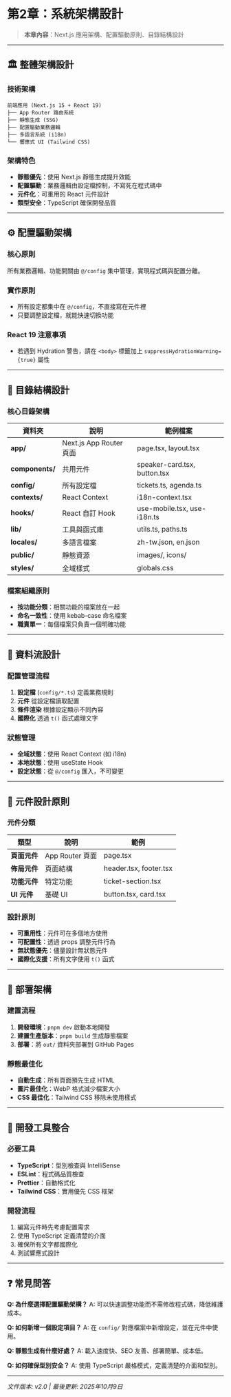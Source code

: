 # 第2章：系統架構設計

> **本章內容**：Next.js 應用架構、配置驅動原則、目錄結構設計

---

## 🏛️ 整體架構設計

### 技術架構
```
前端應用 (Next.js 15 + React 19)
├── App Router 路由系統
├── 靜態生成 (SSG)
├── 配置驅動業務邏輯
├── 多語言系統 (i18n)
└── 響應式 UI (Tailwind CSS)
```

### 架構特色
- **靜態優先**：使用 Next.js 靜態生成提升效能
- **配置驅動**：業務邏輯由設定檔控制，不寫死在程式碼中
- **元件化**：可重用的 React 元件設計
- **類型安全**：TypeScript 確保開發品質

---

## ⚙️ 配置驅動架構

### 核心原則
所有業務邏輯、功能開關由 `@/config` 集中管理，實現程式碼與配置分離。

### 實作原則
- 所有設定都集中在 `@/config`，不直接寫在元件裡
- 只要調整設定檔，就能快速切換功能

### React 19 注意事項
- 若遇到 Hydration 警告，請在 `<body>` 標籤加上 `suppressHydrationWarning={true}` 屬性

---

## 📁 目錄結構設計

### 核心目錄架構

| 資料夾         | 說明                 | 範例檔案 |
|--------------|----------------------|----------|
| **app/**         | Next.js App Router 頁面 | page.tsx, layout.tsx |
| **components/**  | 共用元件               | speaker-card.tsx, button.tsx |
| **config/**      | 所有設定檔             | tickets.ts, agenda.ts |
| **contexts/**    | React Context          | i18n-context.tsx |
| **hooks/**       | React 自訂 Hook        | use-mobile.tsx, use-i18n.ts |
| **lib/**         | 工具與函式庫           | utils.ts, paths.ts |
| **locales/**     | 多語言檔案             | zh-tw.json, en.json |
| **public/**      | 靜態資源               | images/, icons/ |
| **styles/**      | 全域樣式               | globals.css |

### 檔案組織原則
- **按功能分類**：相關功能的檔案放在一起
- **命名一致性**：使用 kebab-case 命名檔案
- **職責單一**：每個檔案只負責一個明確功能

---

## 🔄 資料流設計

### 配置管理流程
1. **設定檔** (`config/*.ts`) 定義業務規則
2. **元件** 從設定檔讀取配置
3. **條件渲染** 根據設定顯示不同內容
4. **國際化** 透過 `t()` 函式處理文字

### 狀態管理
- **全域狀態**：使用 React Context (如 i18n)
- **本地狀態**：使用 useState Hook
- **設定狀態**：從 `@/config` 匯入，不可變更

---

## 🎨 元件設計原則

### 元件分類
| 類型 | 說明 | 範例 |
|------|------|------|
| **頁面元件** | App Router 頁面 | page.tsx |
| **佈局元件** | 頁面結構 | header.tsx, footer.tsx |
| **功能元件** | 特定功能 | ticket-section.tsx |
| **UI 元件** | 基礎 UI | button.tsx, card.tsx |

### 設計原則
- **可重用性**：元件可在多個地方使用
- **可配置性**：透過 props 調整元件行為
- **無狀態優先**：儘量設計無狀態元件
- **國際化支援**：所有文字使用 `t()` 函式

---

## 🚀 部署架構

### 建置流程
1. **開發環境**：`pnpm dev` 啟動本地開發
2. **建置生產版本**：`pnpm build` 生成靜態檔案
3. **部署**：將 `out/` 資料夾部署到 GitHub Pages

### 靜態最佳化
- **自動生成**：所有頁面預先生成 HTML
- **圖片最佳化**：WebP 格式減少檔案大小
- **CSS 最佳化**：Tailwind CSS 移除未使用樣式

---

## 🔧 開發工具整合

### 必要工具
- **TypeScript**：型別檢查與 IntelliSense
- **ESLint**：程式碼品質檢查
- **Prettier**：自動格式化
- **Tailwind CSS**：實用優先 CSS 框架

### 開發流程
1. 編寫元件時先考慮配置需求
2. 使用 TypeScript 定義清楚的介面
3. 確保所有文字都國際化
4. 測試響應式設計

---

## ❓ 常見問答

**Q: 為什麼選擇配置驅動架構？**
A: 可以快速調整功能而不需修改程式碼，降低維護成本。

**Q: 如何新增一個設定項目？**
A: 在 `config/` 對應檔案中新增設定，並在元件中使用。

**Q: 靜態生成有什麼好處？**
A: 載入速度快、SEO 友善、部署簡單、成本低。

**Q: 如何確保型別安全？**
A: 使用 TypeScript 嚴格模式，定義清楚的介面和型別。

---

*文件版本: v2.0 | 最後更新: 2025年10月9日*